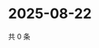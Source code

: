 # 2025-08-22

共 0 条

<!-- BEGIN ZHIHUVIDEO -->
<!-- 最后更新时间 Fri Aug 22 2025 22:11:12 GMT+0800 (China Standard Time) -->

<!-- END ZHIHUVIDEO -->
